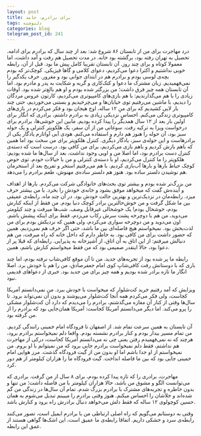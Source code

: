```yaml
---
layout: post
title: برای برادرم، حامد
tags: دلنوشته
categories: blog
telegram_post_id: 241
---
```

.درد مهاجرت برای من از تابستان ۸۶ شروع شد: بعد از چند سال که برادرم برای ادامه تحصیل به تهران رفته بود، برگشته بود خانه. در مدت تحصیل هم رفت و آمد داشت، اما معمولا کوتاه و برای چند روز. آن تابستان تقریبا کامل پیش ما بود.
قبل از آن، رابطه خوبی نداشتیم و اکثرا دعوا می‌کردیم، دعوای کلامی و گاها فیزیکی. کوچک‌تر که بودم بچه‌ی لوسی بودم و برادرم هم در ابتدای جوانی بود و مغرور. حرف یکدگیر را نمی‌فهمیدیم. زبان مشترک ما دعوا و کتک‌کاری و گریه و شکایت به پدر و مادرم بود. اما آن تابستان همه چیز فرق داشت؛ من بزرگتر‌ شده بودم و او هم بالغ‌تر شده بود. اوقات زیادی را با هم می‌گذارندیم: با هم بازی‌های کامپیوتری می‌کردیم، کارتون عروس مردگان را دیدیم، با ماشین می‌رفتیم توی خیابان‌ها و می‌چرخیدیم و بستنی می‌خوردیم، حتی چند بار لایی کشیدیم که برای منِ ۱۲ ساله، اوج هیجان بود و فکر می‌کردم در بازی‌های کامپیوتری زندگی می‌کنم. احساس نزدیکی زیادی به برادرم داشتم، برادری که انگار برای اولین بار بعد از ۱۲ سال همدیگر را پیدا کرده بودیم.
مابین این خوشی‌ها، برادرم برای درخواست ویزا به ترکیه رفت. سوغاتی من از آن سفر، یک هلکوپتر کنترلی و یک حوله سبز بود، آن حوله را هنوز هم دارم و استفاده می‌کنم. هودی آبی آواتارم یادگار یکی از برادرهاست و این حوله‌ی سبز، یادگار دیگری.
کنترل هلکوپتر برای من سخت بود اما همین که باهم بازش کردیم و باهم بازی می‌کردیم، برای من کافی بود. درست است که دسته‌ی کنترل دست برادرم بود، اما اصلا من و اویی وجود نداشت، بعد از سال‌ها ما شده بودیم: هلکوپتر را ما کنترل می‌کردیم، او با دسته‌ی کنترلی و من با خیالات خودم.
توی حوض کوچک حیاط بارها و بارها آب‌بازی کردیم. با هم می‌رفتیم استخر و تفریح بعد از استخرمان هم نوشیدن دلستر ساده بود. هنوز هم دلستر ساده‌ی مهنوش، طعم برادرم را می‌دهد.

من بزرگ‌تر شده بودم و بیشتر توی بحث‌های خانوادگی شرکت می‌کردم. بارها از اهداف و آینده‌ش گفت که میخواهد موفق بشود و خانه‌ی خودش را بخرد. با من بیشتر حرف میزد. رابطه‌مان در نزدیک‌ترین و بهترین حالت خودش بود.
در آن چند ماه، رابطه‌ی عمیقی بین ما شکل گرفت و من خوش‌حالترین برادر کوچک دنیا بودم. من فقط از اینکه کنارش بودم، خوشحال بودم! یک خوشحالی غیرقابل وصف. شب‌ها میرفت و چند کیلومتر می‌دوید، من هم با دوچرخه پشت سرش رکاب می‌زدم، فقط برای اینکه پیشش باشم. اون می‌دوید و من دوچرخه سواری می‌کردم، ولی همین که نزدیکش بودم برای من لذت‌بخش بود. نمیخواستم هیچ فاصله‌ای بین ما باشد، حتی اگر حرف هم نمی‌زدیم، همین که حضور داشت برای من کافی بود. به خاطر دارم که داخل خانه که راه میرفت، من هم دنبالش میرفتم: از این اتاق به آن اتاق، از آشپزخانه به پذیرایی. رابطه‌ای که قبلا پر از دعوا بود، حالا اینقدر صمیمی بود که من فقط میخواستم کنارش باشم، همین.

رابطه ما پر شده بود از تجربه‌های جدید. من تا آن موقع کافی‌شاپ نرفته بودم، اما چند باری که با دوستانش رفت کافی‌شاپِ کوی امام‌ جعفرصادق، من را هم با خودش برد. اصلا انگار ما تازه برادر شده بودیم و همه چیز برای من جدید بود. خبری از دعواهای قدیمی نبود.

ویزایش که آمد رفتیم خرید کت‌شلوار که میخواست با خودش ببرد. من نمی‌دانستم آمریکا کجاست، ولی فکر می‌کردم همه آنجا کت‌شلوار می‌پوشند و بدون آن نمی‌تواند برود. تا سال‌ها وقتی از کنار آن مغازه می‌گذشتم، برادرم را می‌دیدم که دارد آن کت‌شلوار مشکی را پرو می‌کند. اما دیگر می‌دانستم آمریکا کجاست: آمریکا همان‌جایی بود که برادرم را از من گرفته بود. 

آن تابستان به همین سرعت تمام شد. از اصفهان تا فرودگاه امام خمینی رانندگی کردیم. من تمام مسیر بیدار بودم و کنار برادرم نشسته بودم.
واقعا دلم نمیخواستم برادرم برود، هرچند که نه نمی‌فهمیدم رفتن یعنی چی نه می‌دانستم آمریکا کجاست، درکی از مهاجرت هم نداشتم، فقط دلم نمیخواست برادرم جایی برود که من نمیتوانم با او بروم.
من نمیخواستم از او جدا باشم اما او بدون من از گیت فرودگاه گذشت. مرز هوایی امام خمینی جایی بود که بین ما فاصله انداخت. گیت فرودگاه ما را هزاران کیلومتر از هم دور کرد.

مهاجرت، برادری را که تازه پیدا کرده بودم، برای ۸ سال از من گرفت. برادری که می‌توانست الگو و مشوق من باشد، حالا هزاران کیلومتر با من فاصله داشت؛ من تنها و بدون خاطره و تجربه‌های مشترک با برادرم بزرگ شدم.
تمام آن سال‌ها در زندگی من گم شده‌اند و خلأشان را احساس میکنم. هنوز وقتی برادرم را میبینم تبدیل می‌شوم به همان حسین کوچولوی ۱۲ ساله که فقط دلش می‌خواهد دنبال برادرش راه برود و کنارش باشد.

وقتی به دوستانم می‌گویم که راه اصلی ارتباطی من با برادرم ایمیل است، تصور می‌کنند رابطه‌ی سرد و خشکی داریم. اتفاقا رابطه‌ی ما عمیق است، این اشک‌ها گواهی هستند از عمق این رابطه.
